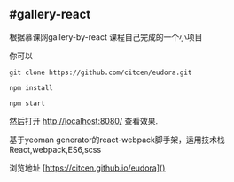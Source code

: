 #gallery-react
--------------------------
根据慕课网gallery-by-react 课程自己完成的一个小项目

你可以
```npm
git clone https://github.com/citcen/eudora.git

npm install

npm start
```
然后打开 [http://localhost:8080/]() 查看效果.


基于yeoman generator的react-webpack脚手架，运用技术栈React,webpack,ES6,scss

浏览地址 [https://citcen.github.io/eudora]()
